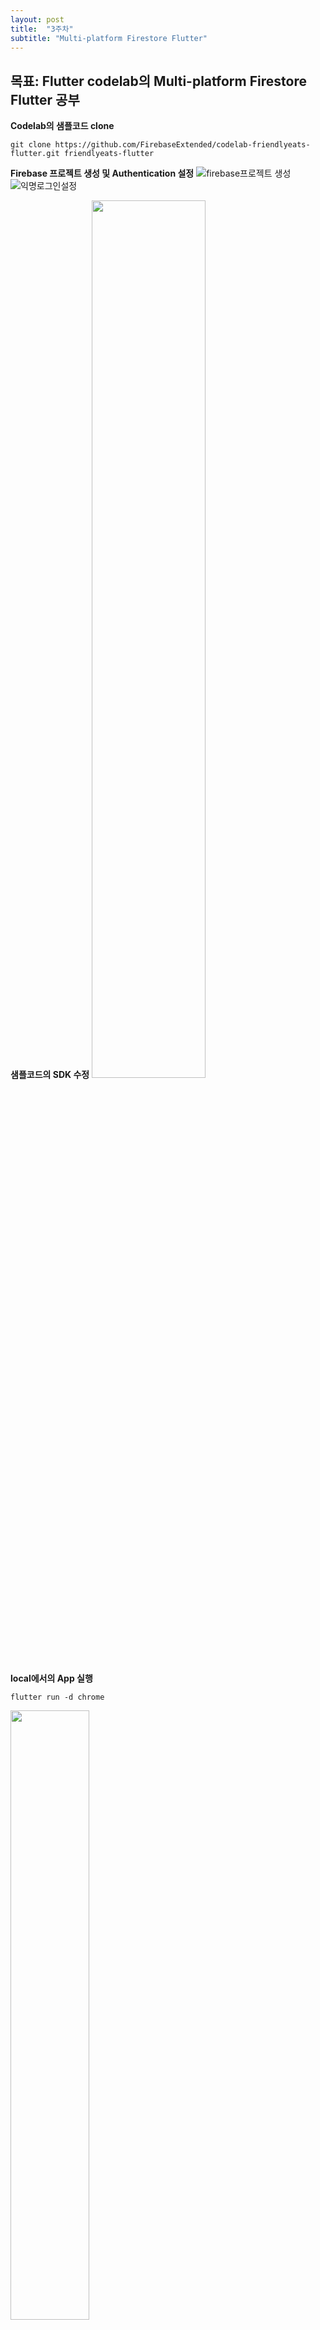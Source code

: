 ```yaml
---
layout: post
title:  "3주차"
subtitle: "Multi-platform Firestore Flutter"
---
```


## 목표: Flutter codelab의 Multi-platform Firestore Flutter 공부

**Codelab의 샘플코드 clone**
```
git clone https://github.com/FirebaseExtended/codelab-friendlyeats-flutter.git friendlyeats-flutter
```

**Firebase 프로젝트 생성 및 Authentication 설정**
![firebase프로젝트 생성](https://user-images.githubusercontent.com/33508545/150132764-d7f24a2d-e050-4ecf-a338-1b0c883ed593.png)
![익명로그인설정](https://user-images.githubusercontent.com/33508545/150132887-caff7391-df8f-4e1f-97cc-192e41573e5f.png)


**샘플코드의 SDK 수정**
<img src = "https://user-images.githubusercontent.com/33508545/150133205-670983fa-d3a5-4d6f-b123-4e7e1296d487.png" width="60%" height="60%">

**local에서의 App 실행**
```
flutter run -d chrome
```
<img src = "https://user-images.githubusercontent.com/33508545/150133980-bcf0c9a8-351b-4765-b01f-9de3d196e912.png" width="50%" height="50%">


'ADD SOME' 버튼을 클릭하여 데이터 모델에 데이터 추가

> 데이터 구조
> <img src = "https://user-images.githubusercontent.com/33508545/150129181-bb469c82-2f69-46fb-ac35-039c628ad31d.png" width="50%" height="50%">
> <img src = "https://user-images.githubusercontent.com/33508545/150129191-6e446c6e-af7a-4a70-bbe2-e32c96d8c26b.png" width="50%" height="50%">

**data.dart파일을 수정하여 Firestore의 데이터 가져오기**

{% highlight javascript linenos %}
Future<void> addRestaurant(Restaurant restaurant) {
  // TODO: Complete the "Add restaurants to Firestore" step.
  final restaurants = FirebaseFirestore.instance.collection('restaurants');
  return restaurants.add({
    'avgRating': restaurant.avgRating,
    'category': restaurant.category,
    'city': restaurant.city,
    'name': restaurant.name,
    'numRatings': restaurant.numRatings,
    'photo': restaurant.photo,
    'price': restaurant.price,
  });
}
{% endhighlight %}

{% highlight javascript linenos %}
Stream<QuerySnapshot> loadAllRestaurants() {
  // TODO: Complete the "Display data from Cloud Firestore" step.
  return FirebaseFirestore.instance
      .collection('restaurants')
      .orderBy('avgRating', descending: true)
      .limit(50)
      .snapshots();
}
{% endhighlight %}

{% highlight javascript linenos %}
List<Restaurant> getRestaurantsFromQuery(QuerySnapshot snapshot) {
  // TODO: Complete the "Display data from Cloud Firestore" step.
  return snapshot.docs.map((DocumentSnapshot doc) {
    return Restaurant.fromSnapshot(doc);
  }).toList();
}
{% endhighlight %}

{% highlight javascript linenos %}
Future<Restaurant> getRestaurant(String restaurantId) {
  // TODO: Complete the "Get data" step.
  return FirebaseFirestore.instance
      .collection('restaurants')
      .doc(restaurantId)
      .get()
      .then((DocumentSnapshot doc) => Restaurant.fromSnapshot(doc));
}
{% endhighlight %}

{% highlight javascript linenos %}
Future<void> addReview({String restaurantId, Review review}) {
  // TODO: Complete the "Write data in a transaction" step.
  final restaurant =
  FirebaseFirestore.instance.collection('restaurants').doc(restaurantId);
  final newReview = restaurant.collection('ratings').doc();

  return FirebaseFirestore.instance.runTransaction((Transaction transaction) {
    return transaction
        .get(restaurant)
        .then((DocumentSnapshot doc) => Restaurant.fromSnapshot(doc))
        .then((Restaurant fresh) {
      final newRatings = fresh.numRatings + 1;
      final newAverage =
          ((fresh.numRatings * fresh.avgRating) + review.rating) / newRatings;

      transaction.update(restaurant, {
        'numRatings': newRatings,
        'avgRating': newAverage,
      });

      transaction.set(newReview, {
        'rating': review.rating,
        'text': review.text,
        'userName': review.userName,
        'timestamp': review.timestamp ?? FieldValue.serverTimestamp(),
        'userId': review.userId,
      });
    });
  });
}
{% endhighlight %}

{% highlight javascript linenos %}
Stream<QuerySnapshot> loadFilteredRestaurants(Filter filter) {
  // TODO: Complete the "Sorting and filtering data" step.
  Query collection = FirebaseFirestore.instance.collection('restaurants');
  if (filter.category != null) {
    collection = collection.where('category', isEqualTo: filter.category);
  }
  if (filter.city != null) {
    collection = collection.where('city', isEqualTo: filter.city);
  }
  if (filter.price != null) {
    collection = collection.where('price', isEqualTo: filter.price);
  }
  return collection
      .orderBy(filter.sort ?? 'avgRating', descending: true)
      .limit(50)
      .snapshots();
}
{% endhighlight %}

{% highlight javascript linenos %}
void addRestaurantsBatch(List<Restaurant> restaurants) {
  restaurants.forEach((Restaurant restaurant) {
    addRestaurant(restaurant);
  });
}
{% endhighlight %}
  
***변경 후 App 메인 화면***
![메인페이지](https://user-images.githubusercontent.com/33508545/150135075-2ec6b099-e049-460c-88a6-14ca3ec2eadd.png)
  
***변경 후 리뷰 화면***
![리뷰페이지](https://user-images.githubusercontent.com/33508545/150136022-cf9841c1-f887-4151-88bb-7b1a5600ea3e.png)
  
firebase에 있는 데이터를 불러와 화면에 출력되는 것을 확인하였다.
  
